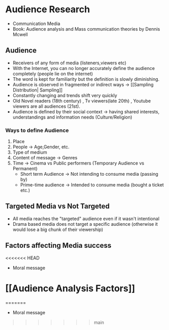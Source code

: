 # Audience Research

- Communication  Media
- Book: Audience analysis and Mass communication theories by Dennis Mcwell

## Audience
- Receivers of any form of media (listeners,viewers etc)
- With the Internet, you can no longer accurately define the audience completely
  (people lie on the internet)
- The word is kept for familiarity but the definition is slowly diminishing.
- Audience is observed in fragmented or indirect ways -> [[Sampling Distribution| Sampling]]
- Constantly changing and trends shift very quickly
- Old Novel readers (18th century) , Tv viewers(late 20th) , Youtube viewers are all audiences (21st).
- Audience is defined by their social context -> having shared interests, understandings and information needs (Culture/Religion)

### Ways to define Audience
1. Place
2. People -> Age,Gender, etc.
3. Type of medium 
4. Content of message -> Genres
5. Time -> Cinema vs Public performers (Temporary Audience vs Permanent)
   - Short term Audience -> Not intending to consume media (passing by)
   - Prime-time audience -> Intended to consume media (bought a ticket etc.)

## Targeted Media vs Not Targeted
- All media reaches the "targeted" audience even if it wasn't intentional
- Drama based media does not target a specific audience (otherwise it would lose a big chunk of their viewership)

## Factors affecting Media success
<<<<<<< HEAD
- Moral message

# [[Audience Analysis Factors]]
=======
- Moral message
>>>>>>> main
